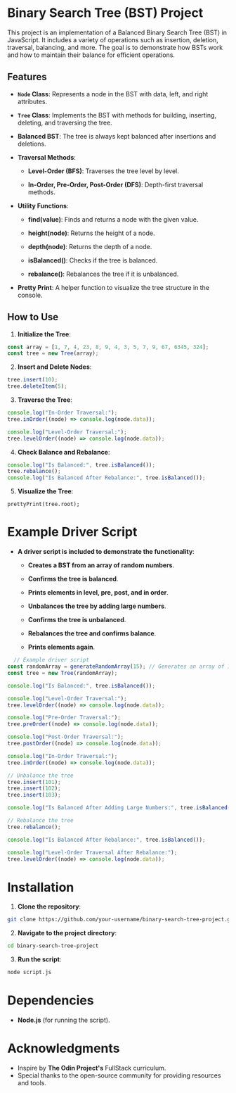 # Binary Search Tree (BST) Project
This project is an implementation of a Balanced Binary Search Tree (BST) in JavaScript. It includes a variety of operations such as insertion, deletion, traversal, balancing, and more. The goal is to demonstrate how BSTs work and how to maintain their balance for efficient operations.

## Features
- **`Node` Class**: Represents a node in the BST with data, left, and right attributes.

- **`Tree` Class**: Implements the BST with methods for building, inserting, deleting, and traversing the tree.

- **Balanced BST**: The tree is always kept balanced after insertions and deletions.

- **Traversal Methods**:

  - **Level-Order (BFS)**: Traverses the tree level by level.

  - **In-Order, Pre-Order, Post-Order (DFS)**: Depth-first traversal methods.

- **Utility Functions**:

  - **find(value)**: Finds and returns a node with the given value.

  - **height(node)**: Returns the height of a node.

  - **depth(node)**: Returns the depth of a node.

  - **isBalanced()**: Checks if the tree is balanced.

  - **rebalance()**: Rebalances the tree if it is unbalanced.

- **Pretty Print**: A helper function to visualize the tree structure in the console.

## How to Use

1. **Initialize the Tree**:

```javascript
const array = [1, 7, 4, 23, 8, 9, 4, 3, 5, 7, 9, 67, 6345, 324];
const tree = new Tree(array);
```
2. **Insert and Delete Nodes**:

```javascript
tree.insert(10);
tree.deleteItem(5);
```
3. **Traverse the Tree**:

```javascript
console.log("In-Order Traversal:");
tree.inOrder((node) => console.log(node.data));

console.log("Level-Order Traversal:");
tree.levelOrder((node) => console.log(node.data));
```
4. **Check Balance and Rebalance**:

```javascript
console.log("Is Balanced:", tree.isBalanced());
tree.rebalance();
console.log("Is Balanced After Rebalance:", tree.isBalanced());
```

5. **Visualize the Tree**:

``prettyPrint(tree.root);``

# Example Driver Script

- **A driver script is included to demonstrate the functionality**:

  - **Creates a BST from an array of random numbers**.

  - **Confirms the tree is balanced**.

  - **Prints elements in level, pre, post, and in order**.

  - **Unbalances the tree by adding large numbers**.

  - **Confirms the tree is unbalanced**.

  - **Rebalances the tree and confirms balance**.

  - **Prints elements again**.

```javascript
  // Example driver script
const randomArray = generateRandomArray(15); // Generates an array of 15 random numbers < 100
const tree = new Tree(randomArray);

console.log("Is Balanced:", tree.isBalanced());

console.log("Level-Order Traversal:");
tree.levelOrder((node) => console.log(node.data));

console.log("Pre-Order Traversal:");
tree.preOrder((node) => console.log(node.data));

console.log("Post-Order Traversal:");
tree.postOrder((node) => console.log(node.data));

console.log("In-Order Traversal:");
tree.inOrder((node) => console.log(node.data));

// Unbalance the tree
tree.insert(101);
tree.insert(102);
tree.insert(103);

console.log("Is Balanced After Adding Large Numbers:", tree.isBalanced());

// Rebalance the tree
tree.rebalance();

console.log("Is Balanced After Rebalance:", tree.isBalanced());

console.log("Level-Order Traversal After Rebalance:");
tree.levelOrder((node) => console.log(node.data));
```
# Installation

1. **Clone the repository**:
```bash
git clone https://github.com/your-username/binary-search-tree-project.git
```
2. **Navigate to the project directory**:
```bash
cd binary-search-tree-project
```

3. **Run the script**:
```bash
node script.js
```

# Dependencies

- **Node.js** (for running the script).

# Acknowledgments

- Inspire by **The Odin Project's** FullStack curriculum.
- Special thanks to the open-source community for providing resources and tools.
